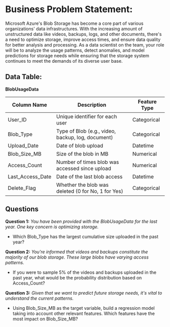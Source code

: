 # **Business Problem Statement:**
Microsoft Azure's Blob Storage has become a core part of various organizations' data infrastructures. With the increasing amount of unstructured data like videos, backups, logs, and other documents, there's a need to optimize storage, improve access times, and ensure data quality for better analysis and processing. As a data scientist on the team, your role will be to analyze the usage patterns, detect anomalies, and model predictions for storage needs while ensuring that the storage system continues to meet the demands of its diverse user base.


## Data Table:
**BlobUsageData**

| Column Name     | Description                                              | Feature Type   |
|-----------------|----------------------------------------------------------|----------------|
| User_ID         | Unique identifier for each user                          | Categorical    |
| Blob_Type       | Type of Blob (e.g., video, backup, log, document)        | Categorical    |
| Upload_Date     | Date of blob upload                                      | Datetime       |
| Blob_Size_MB    | Size of the blob in MB                                   | Numerical      |
| Access_Count    | Number of times blob was accessed since upload           | Numerical      |
| Last_Access_Date| Date of the last blob access                             | Datetime       |
| Delete_Flag     | Whether the blob was deleted (0 for No, 1 for Yes)       | Categorical    |

## Questions

**Question 1:**
_You have been provided with the BlobUsageData for the last year. One key concern is optimizing storage._
- Which Blob_Type has the largest cumulative size uploaded in the past year?

**Question 2:**
_You're informed that videos and backups constitute the majority of our blob storage. These large blobs have varying access patterns._
- If you were to sample 5% of the videos and backups uploaded in the past year, what would be the probability distribution based on Access_Count?

**Question 3:**
_Given that we want to predict future storage needs, it's vital to understand the current patterns._
- Using Blob_Size_MB as the target variable, build a regression model taking into account other relevant features. Which features have the most impact on Blob_Size_MB?


